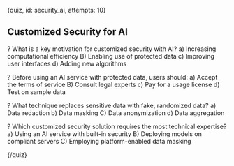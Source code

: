 
{quiz, id: security_ai, attempts: 10}

## Customized Security for AI

? What is a key motivation for customized security with AI?
a) Increasing computational efficiency
B) Enabling use of protected data
c) Improving user interfaces
d) Adding new algorithms

? Before using an AI service with protected data, users should:
a) Accept the terms of service
B) Consult legal experts
c) Pay for a usage license
d) Test on sample data

? What technique replaces sensitive data with fake, randomized data?
a) Data redaction
b) Data masking
C) Data anonymization
d) Data aggregation

? Which customized security solution requires the most technical expertise?
a) Using an AI service with built-in security
B) Deploying models on compliant servers
C) Employing platform-enabled data masking

{/quiz}
